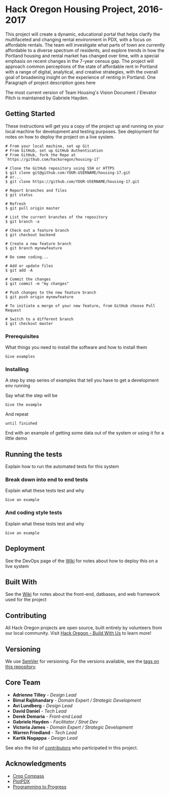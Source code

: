 # Hack Oregon Housing Project, 2016-2017
This project will create a dynamic, educational portal that helps clarify the multifaceted and changing rental environment in PDX, with a focus on affordable rentals. The team will investigate what parts of town are currently affordable to a diverse spectrum of residents, and explore trends in how the Portland housing and rental market has changed over time, with a special emphasis on recent changes in the 7-year census gap. The project will approach common perceptions of the state of affordable rent in Portland with a range of digital, analytical, and creative strategies, with the overall goal of broadening insight on the experience of renting in Portland.
One Paragraph of project description goes here

The most current version of Team Housing's Vision Document / Elevator Pitch is maintained by Gabriele Hayden.

## Getting Started

These instructions will get you a copy of the project up and running on your local machine for development and testing purposes. See deployment for notes on how to deploy the project on a live system.

```
# From your local machine, set up Git
# From GitHub, set up GitHub Authentication
# From GitHub, fork the Repo at `https://github.com/hackoregon/housing-17`

# Clone the GitHub repository using SSH or HTTPS
$ git clone git@github.com:YOUR-USERNAME/housing-17.git
# or...
$ git clone https://github.com/YOUR-USERNAME/housing-17.git

# Report branches and files
$ git status

# Refresh
$ git pull origin master

# List the current branches of the repository
$ git branch -a

# Check out a feature branch
$ git checkout backend

# Create a new feature branch
$ git branch mynewfeature

# Do some coding...

# Add or update files
$ git add -A

# Commit the changes
$ git commit -m "my changes"

# Push changes to the new feature branch
$ git push origin mynewfeature

# To initiate a merge of your new feature, from GitHub choose Pull Request

# Switch to a different branch
$ git checkout master

```


### Prerequisites

What things you need to install the software and how to install them

```
Give examples
```

### Installing

A step by step series of examples that tell you have to get a development env running

Say what the step will be

```
Give the example
```

And repeat

```
until finished
```

End with an example of getting some data out of the system or using it for a little demo

## Running the tests

Explain how to run the automated tests for this system

### Break down into end to end tests

Explain what these tests test and why

```
Give an example
```

### And coding style tests

Explain what these tests test and why

```
Give an example
```

## Deployment

See the DevOps page of the [Wiki](https://github.com/hackoregon/housing-17/wiki) for notes about how to deploy this on a live system

## Built With

See the [Wiki](https://github.com/hackoregon/housing-17/wiki) for notes about the front-end, datbases, and web framework used for the project

## Contributing

All Hack Oregon projects are open source, built entirely by volunteers from our local community. Visit [Hack Oregon - Build With Us](http://www.hackoregon.org/join/) to learn more!

## Versioning

We use [SemVer](http://semver.org/) for versioning. For the versions available, see the [tags on this repository](https://github.com/your/project/tags).

## Core Team

* **Adrienne Tilley** - *Design Lead*
* **Bimal Rajbhandary** - *Domain Expert / Strategic Development*
* **Avi Lundberg** - *Design Lead*
* **David Daniel** - *Tech Lead*
* **Derek Demaria** - *Front-end Lead*
* **Gabriele Hayden** - *Facilitator / Strat Dev*
* **Victoria James** - *Domain Expert / Strategic Development*
* **Warren Friedland** - *Tech Lead*
* **Kartik Nagappa** - *Design Lead*

See also the list of [contributors](https://github.com/hackoregon/housing-17/contributors) who participated in this project.

## Acknowledgments

* [Crop Compass](http://www.cropcompass.org/)
* [PlotPDX](http://plotpdx.org)
* [Programming to Progress](http://www.programmingtoprogress.org/)
